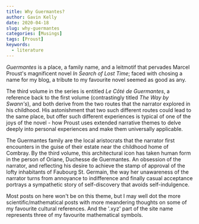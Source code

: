 ```yaml
---
title: Why Guermantes?
author: Gavin Kelly
date: 2020-04-18
slug: why-guermantes
categories: [Musings]
tags: [Proust]
keywords:
  - literature
---
```

*Guermantes* is a place, a family name, and a leitmotif that pervades
Marcel Proust's magnificent novel *In Search of Lost Time*; faced
with chosing a name for my blog, a tribute to my favourite novel
seemed as good as any.
<!--more-->

The third volume in the series is entitled *Le Côté de Guermantes*, a
reference back to the first volume (contrastingly titled *The Way by
Swann's*), and both derive from the two routes that the narrator
explored in his childhood. His astonishment that two such different
routes could lead to the same place, but offer such different
experiences is typical of one of the joys of the novel - how Proust
uses extended narrative themes to delve deeply into personal
experiences and make them universally applicable.

The Guermantes family are the local aristocrats that the narrator
first encounters in the guise of their estate near the childhood home
of Combray. By the third volume, this architectural icon has taken human
form in the person of Oriane, Duchesse de Guermantes. An obsession of
the narrator, and reflecting his desire to achieve the stamp of
approval of the lofty inhabitants of Faubourg St. Germain, the way her
unawareness of the narrator turns from annoyance to indifference and
finally casual acceptance portrays a sympathetic story of
self-discovery that avoids self-indulgence. 

Most posts on here won't be on this theme, but I may well dot the more
scientific/mathematical posts with more meandering thoughts on some of
my favourite cultural references. And the '.xyz' part of the site name
represents three of my favourite mathematical symbols.
